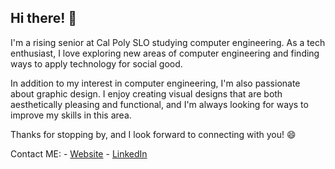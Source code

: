 ## Hi there! 👋

I'm a rising senior at Cal Poly SLO studying computer engineering. As a tech enthusiast, I love exploring new areas of computer engineering and finding ways to apply technology for social good.

In addition to my interest in computer engineering, I'm also passionate about graphic design. I enjoy creating visual designs that are both aesthetically pleasing and functional, and I'm always looking for ways to improve my skills in this area.

Thanks for stopping by, and I look forward to connecting with you! 😄

Contact ME: - [Website](https://satiwari26.github.io/Portfolio-Webpage/) - [LinkedIn](https://www.linkedin.com/in/saumitra-tiwari-134206252/)
